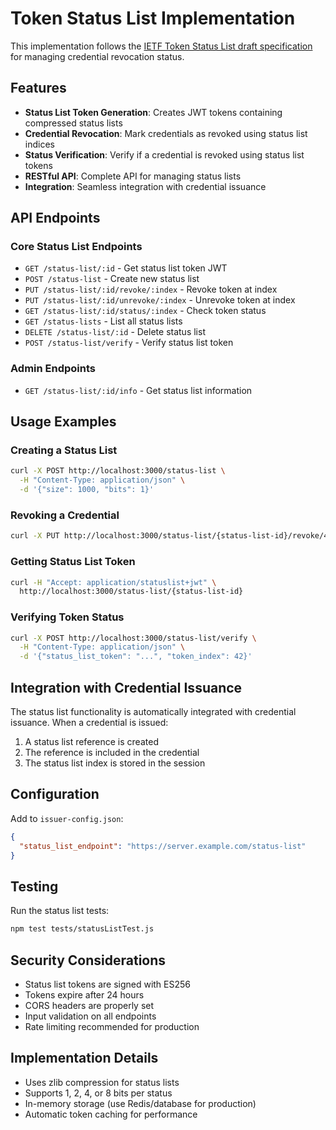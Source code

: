 # Token Status List Implementation

This implementation follows the [IETF Token Status List draft specification](https://datatracker.ietf.org/doc/draft-ietf-oauth-status-list/10/) for managing credential revocation status.

## Features

- **Status List Token Generation**: Creates JWT tokens containing compressed status lists
- **Credential Revocation**: Mark credentials as revoked using status list indices
- **Status Verification**: Verify if a credential is revoked using status list tokens
- **RESTful API**: Complete API for managing status lists
- **Integration**: Seamless integration with credential issuance

## API Endpoints

### Core Status List Endpoints

- `GET /status-list/:id` - Get status list token JWT
- `POST /status-list` - Create new status list
- `PUT /status-list/:id/revoke/:index` - Revoke token at index
- `PUT /status-list/:id/unrevoke/:index` - Unrevoke token at index
- `GET /status-list/:id/status/:index` - Check token status
- `GET /status-lists` - List all status lists
- `DELETE /status-list/:id` - Delete status list
- `POST /status-list/verify` - Verify status list token

### Admin Endpoints

- `GET /status-list/:id/info` - Get status list information

## Usage Examples

### Creating a Status List
```bash
curl -X POST http://localhost:3000/status-list \
  -H "Content-Type: application/json" \
  -d '{"size": 1000, "bits": 1}'
```

### Revoking a Credential
```bash
curl -X PUT http://localhost:3000/status-list/{status-list-id}/revoke/42
```

### Getting Status List Token
```bash
curl -H "Accept: application/statuslist+jwt" \
  http://localhost:3000/status-list/{status-list-id}
```

### Verifying Token Status
```bash
curl -X POST http://localhost:3000/status-list/verify \
  -H "Content-Type: application/json" \
  -d '{"status_list_token": "...", "token_index": 42}'
```

## Integration with Credential Issuance

The status list functionality is automatically integrated with credential issuance. When a credential is issued:

1. A status list reference is created
2. The reference is included in the credential
3. The status list index is stored in the session

## Configuration

Add to `issuer-config.json`:
```json
{
  "status_list_endpoint": "https://server.example.com/status-list"
}
```

## Testing

Run the status list tests:
```bash
npm test tests/statusListTest.js
```

## Security Considerations

- Status list tokens are signed with ES256
- Tokens expire after 24 hours
- CORS headers are properly set
- Input validation on all endpoints
- Rate limiting recommended for production

## Implementation Details

- Uses zlib compression for status lists
- Supports 1, 2, 4, or 8 bits per status
- In-memory storage (use Redis/database for production)
- Automatic token caching for performance
